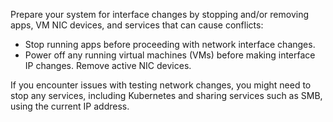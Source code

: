 &NewLine;

Prepare your system for interface changes by stopping and/or removing apps, VM NIC devices, and services that can cause conflicts:

* Stop running apps before proceeding with network interface changes.
* Power off any running virtual machines (VMs) before making interface IP changes. Remove active NIC devices.

If you encounter issues with testing network changes, you might need to stop any services, including Kubernetes and sharing services such as SMB, using the current IP address.
